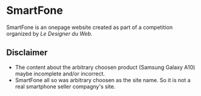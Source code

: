 # SmartFone
SmartFone is an onepage website created as part of a competition organized by *Le Designer du Web.*

## Disclaimer
- The content about the arbitrary choosen product (Samsung Galaxy A10) maybe incomplete and/or incorrect.
- SmartFone all so was arbitrary choosen as the site name. So it is not a real smartphone seller compagny's site.